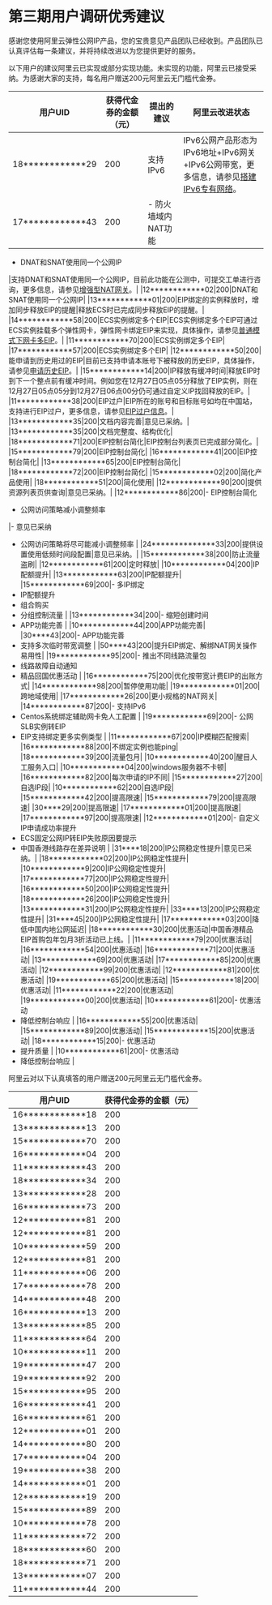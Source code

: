 # 第三期用户调研优秀建议

感谢您使用阿里云弹性公网IP产品，您的宝贵意见产品团队已经收到。产品团队已认真评估每一条建议，并将持续改进以为您提供更好的服务。

以下用户的建议阿里云已实现或部分实现功能。未实现的功能，阿里云已接受采纳。为感谢大家的支持，每名用户赠送200元阿里云无门槛代金券。

|用户UID|获得代金券的金额（元）|提出的建议|阿里云改进状态|
|-----|-----------|-----|-------|
|18\*\*\*\*\*\*\*\*\*\*\*\*29|200|支持IPv6|IPv6公网产品形态为IPv6地址+IPv6网关+IPv6公网带宽，更多信息，请参见[搭建IPv6专有网络](https://help.aliyun.com/document_detail/100540.html?spm=a2c4g.11186623.6.550.4eb5520dCDAsZa)。|
|17\*\*\*\*\*\*\*\*\*\*\*\*43|200|-   防火墙域内NAT功能
-   DNAT和SNAT使用同一个公网IP

|支持DNAT和SNAT使用同一个公网IP，目前此功能在公测中，可提交工单进行咨询，更多信息，请参见[增强型NAT网关](https://help.aliyun.com/document_detail/163610.html?spm=a2c4g.11186623.6.546.39022295fgr1rJ)。|
|12\*\*\*\*\*\*\*\*\*\*\*\*02|200|DNAT和SNAT使用同一个公网IP|
|13\*\*\*\*\*\*\*\*\*\*\*\*01|200|EIP绑定的实例释放时，增加同步释放EIP的提醒|释放ECS时已完成同步释放EIP的提醒。|
|14\*\*\*\*\*\*\*\*\*\*\*\*58|200|ECS实例绑定多个EIP|ECS实例绑定多个EIP可通过ECS实例挂载多个弹性网卡，弹性网卡绑定EIP来实现，具体操作，请参见[普通模式下网卡多EIP](https://help.aliyun.com/document_detail/119716.html?spm=a2c4g.11186623.6.600.4b04446fyWmTtH)。|
|11\*\*\*\*\*\*\*\*\*\*\*\*70|200|ECS实例绑定多个EIP|
|17\*\*\*\*\*\*\*\*\*\*\*\*57|200|ECS实例绑定多个EIP|
|12\*\*\*\*\*\*\*\*\*\*\*\*50|200|能申请到历史用过的EIP|目前已支持申请本账号下被释放的历史EIP，具体操作，请参见[申请历史EIP](https://help.aliyun.com/document_detail/100141.html?spm=a2c4g.11186623.6.552.496f29ae8YgsB9)。|
|15\*\*\*\*\*\*\*\*\*\*\*\*14|200|IP释放有缓冲时间|释放EIP时到下一个整点前有缓冲时间。例如您在12月27日05点05分释放了EIP实例，则在12月27日05点05分到12月27日06点00分仍可通过自定义IP找回释放的EIP。|
|11\*\*\*\*\*\*\*\*\*\*\*\*38|200|EIP过户|EIP所在的账号和目标账号如均在中国站，支持进行EIP过户，更多信息，请参见[EIP过户信息](https://help.aliyun.com/document_detail/197103.html?spm=a2c4g.11186623.6.625.537fca80vBKant#section-q29-e3a-p6a)。|
|13\*\*\*\*\*\*\*\*\*\*\*\*35|200|文档内容完善|意见已采纳。|
|13\*\*\*\*\*\*\*\*\*\*\*\*35|200|文档完整度、结构优化|
|18\*\*\*\*\*\*\*\*\*\*\*\*71|200|EIP控制台简化|EIP控制台列表页已完成部分简化。|
|15\*\*\*\*\*\*\*\*\*\*\*\*79|200|EIP控制台简化|
|16\*\*\*\*\*\*\*\*\*\*\*\*41|200|EIP控制台简化|
|13\*\*\*\*\*\*\*\*\*\*\*\*65|200|EIP控制台简化|
|18\*\*\*\*\*\*\*\*\*\*\*\*72|200|EIP控制台简化|
|15\*\*\*\*\*\*\*\*\*\*\*\*02|200|简化产品使用|
|18\*\*\*\*\*\*\*\*\*\*\*\*51|200|简化使用|
|12\*\*\*\*\*\*\*\*\*\*\*\*90|200|提供资源列表页供查询|意见已采纳。|
|12\*\*\*\*\*\*\*\*\*\*\*\*86|200|-   EIP控制台简化
-   公网访问策略减小调整频率

|-   意见已采纳
-   公网访问策略将尽可能减小调整频率 |
|24\*\*\*\*\*\*\*\*\*\*\*\*\*\*33|200|提供设置使用低频时间段配置|意见已采纳。|
|15\*\*\*\*\*\*\*\*\*\*\*\*38|200|防止流量盗刷|
|12\*\*\*\*\*\*\*\*\*\*\*\*61|200|定时释放|
|10\*\*\*\*\*\*\*\*\*\*\*\*04|200|IP配额提升|
|13\*\*\*\*\*\*\*\*\*\*\*\*63|200|IP配额提升|
|15\*\*\*\*\*\*\*\*\*\*\*\*69|200|-   多IP绑定
-   IP配额提升
-   组合购买
-   分组控制流量 |
|13\*\*\*\*\*\*\*\*\*\*\*\*34|200|-   缩短创建时间
-   APP功能完善 |
|10\*\*\*\*\*\*\*\*\*\*\*\*44|200|APP功能完善|
|30\*\*\*\*43|200|-   APP功能完善
-   支持多次临时带宽调整 |
|50\*\*\*\*43|200|提升EIP绑定、解绑NAT网关操作易用性|
|19\*\*\*\*\*\*\*\*\*\*\*\*95|200|-   推出不同线路流量包
-   线路故障自动通知
-   精品回国优惠活动 |
|16\*\*\*\*\*\*\*\*\*\*\*\*75|200|优化按带宽计费EIP的出账方式|
|14\*\*\*\*\*\*\*\*\*\*\*\*98|200|暂停使用功能|
|19\*\*\*\*\*\*\*\*\*\*\*\*01|200|跨地域使用|
|17\*\*\*\*\*\*\*\*\*\*\*\*26|200|更小规格的NAT网关|
|14\*\*\*\*\*\*\*\*\*\*\*\*87|200|-   支持IPv6
-   Centos系统绑定辅助网卡免人工配置 |
|19\*\*\*\*\*\*\*\*\*\*\*\*69|200|-   公网SLB实例转EIP
-   EIP支持绑定更多实例类型 |
|11\*\*\*\*\*\*\*\*\*\*\*\*67|200|IP模糊匹配搜索|
|16\*\*\*\*\*\*\*\*\*\*\*\*88|200|不绑定实例也能ping|
|18\*\*\*\*\*\*\*\*\*\*\*\*39|200|流量包月|
|10\*\*\*\*\*\*\*\*\*\*\*\*40|200|醒目人工服务入口|
|10\*\*\*\*\*\*\*\*\*\*\*\*04|200|windows服务器不卡顿|
|16\*\*\*\*\*\*\*\*\*\*\*\*82|200|每次申请的IP不同|
|15\*\*\*\*\*\*\*\*\*\*\*\*27|200|自选IP段|
|10\*\*\*\*\*\*\*\*\*\*\*\*62|200|自选IP段|
|15\*\*\*\*\*\*\*\*\*\*\*\*42|200|提高限速|
|15\*\*\*\*\*\*\*\*\*\*\*\*79|200|提高限速|
|30\*\*\*\*29|200|提高限速|
|17\*\*\*\*\*\*\*\*\*\*\*\*01|200|提高限速|
|17\*\*\*\*\*\*\*\*\*\*\*\*97|200|提高限速|
|12\*\*\*\*\*\*\*\*\*\*\*\*01|200|-   自定义IP申请成功率提升
-   ECS固定公网IP转EIP失败原因要提示
-   中国香港线路存在差异说明 |
|31\*\*\*\*18|200|IP公网稳定性提升|意见已采纳。|
|18\*\*\*\*\*\*\*\*\*\*\*\*02|200|IP公网稳定性提升|
|10\*\*\*\*\*\*\*\*\*\*\*\*9|200|IP公网稳定性提升|
|17\*\*\*\*\*\*\*\*\*\*\*\*77|200|IP公网稳定性提升|
|16\*\*\*\*\*\*\*\*\*\*\*\*50|200|IP公网稳定性提升|
|18\*\*\*\*\*\*\*\*\*\*\*\*26|200|IP公网稳定性提升|
|13\*\*\*\*\*\*\*\*\*\*\*\*31|200|IP公网稳定性提升|
|33\*\*\*\*13|200|IP公网稳定性提升|
|31\*\*\*\*45|200|IP公网稳定性提升|
|17\*\*\*\*\*\*\*\*\*\*\*\*03|200|降低中国内地公网延迟|
|18\*\*\*\*\*\*\*\*\*\*\*\*30|200|优惠活动|中国香港精品EIP首购包年包月3折活动已上线。|
|11\*\*\*\*\*\*\*\*\*\*\*\*79|200|优惠活动|
|16\*\*\*\*\*\*\*\*\*\*\*\*54|200|优惠活动|
|16\*\*\*\*\*\*\*\*\*\*\*\*71|200|优惠活动|
|13\*\*\*\*\*\*\*\*\*\*\*\*69|200|优惠活动|
|17\*\*\*\*\*\*\*\*\*\*\*\*85|200|优惠活动|
|12\*\*\*\*\*\*\*\*\*\*\*\*99|200|优惠活动|
|12\*\*\*\*\*\*\*\*\*\*\*\*81|200|优惠活动|
|19\*\*\*\*\*\*\*\*\*\*\*\*65|200|优惠活动|
|15\*\*\*\*\*\*\*\*\*\*\*\*18|200|优惠活动|
|11\*\*\*\*\*\*\*\*\*\*\*\*22|200|优惠活动|
|19\*\*\*\*\*\*\*\*\*\*\*\*00|200|优惠活动|
|10\*\*\*\*\*\*\*\*\*\*\*\*61|200|-   优惠活动
-   降低控制台响应 |
|16\*\*\*\*\*\*\*\*\*\*\*\*55|200|优惠活动|
|15\*\*\*\*\*\*\*\*\*\*\*\*89|200|优惠活动|
|15\*\*\*\*\*\*\*\*\*\*\*\*15|200|优惠活动|
|18\*\*\*\*\*\*\*\*\*\*\*\*15|200|-   优惠活动
-   提升质量 |
|10\*\*\*\*\*\*\*\*\*\*\*\*61|200|-   优惠活动
-   降低控制台响应 |

阿里云对以下认真填答的用户赠送200元阿里云无门槛代金券。

|用户UID|获得代金券的金额（元）|
|-----|-----------|
|16\*\*\*\*\*\*\*\*\*\*\*\*18|200|
|13\*\*\*\*\*\*\*\*\*\*\*\*13|200|
|15\*\*\*\*\*\*\*\*\*\*\*\*70|200|
|16\*\*\*\*\*\*\*\*\*\*\*\*04|200|
|11\*\*\*\*\*\*\*\*\*\*\*\*43|200|
|18\*\*\*\*\*\*\*\*\*\*\*\*34|200|
|13\*\*\*\*\*\*\*\*\*\*\*\*28|200|
|16\*\*\*\*\*\*\*\*\*\*\*\*73|200|
|12\*\*\*\*\*\*\*\*\*\*\*\*81|200|
|12\*\*\*\*\*\*\*\*\*\*\*\*81|200|
|10\*\*\*\*\*\*\*\*\*\*\*\*59|200|
|12\*\*\*\*\*\*\*\*\*\*\*\*81|200|
|11\*\*\*\*\*\*\*\*\*\*\*\*06|200|
|17\*\*\*\*\*\*\*\*\*\*\*\*78|200|
|14\*\*\*\*\*\*\*\*\*\*\*\*48|200|
|16\*\*\*\*\*\*\*\*\*\*\*\*13|200|
|13\*\*\*\*\*\*\*\*\*\*\*\*85|200|
|11\*\*\*\*\*\*\*\*\*\*\*\*64|200|
|10\*\*\*\*\*\*\*\*\*\*\*\*11|200|
|19\*\*\*\*\*\*\*\*\*\*\*\*47|200|
|19\*\*\*\*\*\*\*\*\*\*\*\*92|200|
|15\*\*\*\*\*\*\*\*\*\*\*\*95|200|
|16\*\*\*\*\*\*\*\*\*\*\*\*41|200|
|16\*\*\*\*\*\*\*\*\*\*\*\*61|200|
|12\*\*\*\*\*\*\*\*\*\*\*\*01|200|
|14\*\*\*\*\*\*\*\*\*\*\*\*80|200|
|17\*\*\*\*\*\*\*\*\*\*\*\*04|200|
|19\*\*\*\*\*\*\*\*\*\*\*\*38|200|
|14\*\*\*\*\*\*\*\*\*\*\*\*01|200|
|12\*\*\*\*\*\*\*\*\*\*\*\*19|200|
|15\*\*\*\*\*\*\*\*\*\*\*\*89|200|
|10\*\*\*\*\*\*\*\*\*\*\*\*78|200|
|11\*\*\*\*\*\*\*\*\*\*\*\*72|200|
|18\*\*\*\*\*\*\*\*\*\*\*\*60|200|
|18\*\*\*\*\*\*\*\*\*\*\*\*71|200|
|13\*\*\*\*\*\*\*\*\*\*\*\*07|200|
|11\*\*\*\*\*\*\*\*\*\*\*\*44|200|

